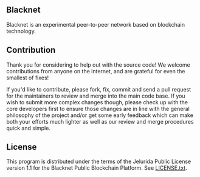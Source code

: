 ## Blacknet

Blacknet is an experimental peer-to-peer network based on blockchain technology.

## Contribution

Thank you for considering to help out with the source code! We welcome contributions from
anyone on the internet, and are grateful for even the smallest of fixes!

If you'd like to contribute, please fork, fix, commit and send a pull request
for the maintainers to review and merge into the main code base. If you wish to submit more
complex changes though, please check up with the core developers first
to ensure those changes are in line with the general philosophy of the project and/or get some
early feedback which can make both your efforts much lighter as well as our review and merge
procedures quick and simple.

## License

This program is distributed under the terms of the Jelurida Public License
version 1.1 for the Blacknet Public Blockchain Platform. See [LICENSE.txt](LICENSE.txt).
